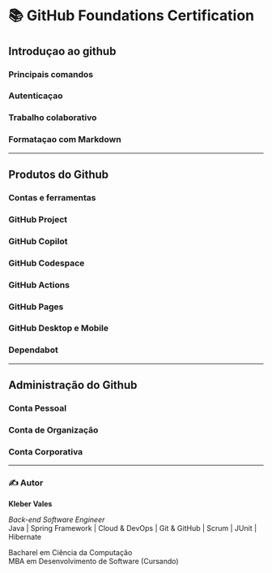 # 📚 GitHub Foundations Certification

## Introduçao ao github
### Principais comandos
### Autenticaçao
### Trabalho colaborativo
### Formataçao com Markdown

---

## Produtos do Github
### Contas e ferramentas
### GitHub Project
### GitHub Copilot
### GitHub Codespace
### GitHub Actions
### GitHub Pages
### GitHub Desktop e Mobile
### Dependabot

--- 

## Administração do Github
### Conta Pessoal
### Conta de Organização
### Conta Corporativa


---
### ✍️ Autor

**Kleber Vales**  

*Back-end Software Engineer*  
Java | Spring Framework | Cloud & DevOps | Git & GitHub | Scrum | JUnit | Hibernate  

Bacharel em Ciência da Computação  
MBA em Desenvolvimento de Software (Cursando)


